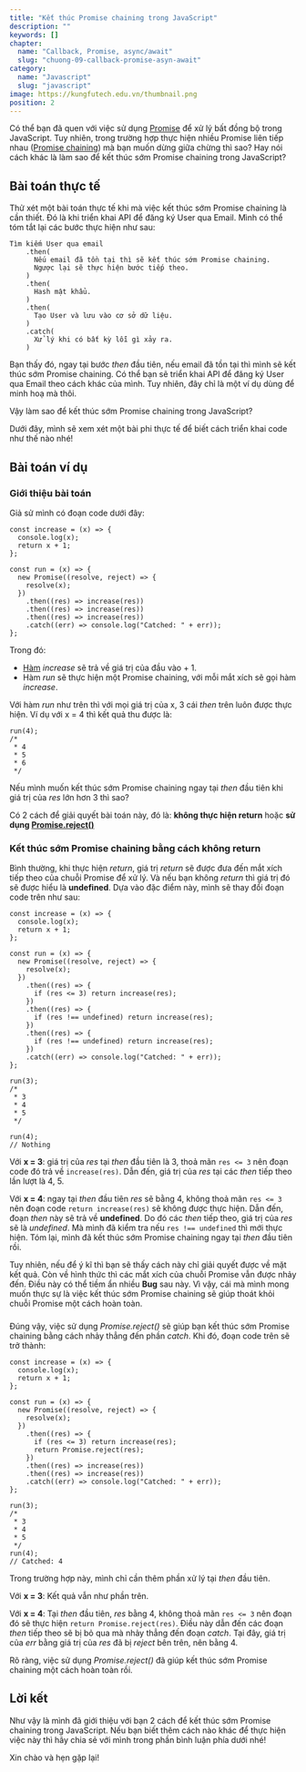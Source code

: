 ```yaml
---
title: "Kết thúc Promise chaining trong JavaScript"
description: ""
keywords: []
chapter:
  name: "Callback, Promise, async/await"
  slug: "chuong-09-callback-promise-asyn-await"
category:
  name: "Javascript"
  slug: "javascript"
image: https://kungfutech.edu.vn/thumbnail.png
position: 2
---
```


Có thể bạn đã quen với việc sử dụng [Promise](https://developer.mozilla.org/vi/docs/Web/JavaScript/Reference/Global_Objects/Promise) để xử lý bất đồng bộ trong JavaScript. Tuy nhiên, trong trường hợp thực hiện nhiều Promise liên tiếp nhau ([Promise chaining](https://javascript.info/promise-chaining)) mà bạn muốn dừng giữa chừng thì sao? Hay nói cách khác là làm sao để kết thúc sớm Promise chaining trong JavaScript?

## Bài toán thực tế

Thử xét một bài toán thực tế khi mà việc kết thúc sớm Promise chaining là cần thiết. Đó là khi triển khai API để đăng ký User qua Email. Mình có thể tóm tắt lại các bước thực hiện như sau:

    Tìm kiếm User qua email
        .then(
          Nếu email đã tồn tại thì sẽ kết thúc sớm Promise chaining.
          Ngược lại sẽ thực hiện bước tiếp theo.
        )
        .then(
          Hash mật khẩu.
        )
        .then(
          Tạo User và lưu vào cơ sở dữ liệu.
        )
        .catch(
          Xử lý khi có bất kỳ lỗi gì xảy ra.
        )

Bạn thấy đó, ngay tại bước _then_ đầu tiên, nếu email đã tồn tại thì mình sẽ kết thúc sớm Promise chaining. Có thể bạn sẽ triển khai API để đăng ký User qua Email theo cách khác của mình. Tuy nhiên, đây chỉ là một ví dụ dùng để minh hoạ mà thôi.

Vậy làm sao để kết thúc sớm Promise chaining trong JavaScript?

Dưới đây, mình sẽ xem xét một bài phi thực tế để biết cách triển khai code như thế nào nhé!

## Bài toán ví dụ

### Giới thiệu bài toán

Giả sử mình có đoạn code dưới đây:

    const increase = (x) => {
      console.log(x);
      return x + 1;
    };

    const run = (x) => {
      new Promise((resolve, reject) => {
        resolve(x);
      })
        .then((res) => increase(res))
        .then((res) => increase(res))
        .then((res) => increase(res))
        .catch((err) => console.log("Catched: " + err));
    };

Trong đó:

- [Hàm](/bai-viet/javascript/ham-trong-javascript) _increase_ sẽ trả về giá trị của đầu vào + 1.
- Hàm _run_ sẽ thực hiện một Promise chaining, với mỗi mắt xích sẽ gọi hàm _increase_.

Với hàm _run_ như trên thì với mọi giá trị của x, 3 cái _then_ trên luôn được thực hiện. Ví dụ với x = 4 thì kết quả thu được là:

    run(4);
    /*
     * 4
     * 5
     * 6
     */

Nếu mình muốn kết thúc sớm Promise chaining ngay tại _then_ đầu tiên khi giá trị của _res_ lớn hơn 3 thì sao?

Có 2 cách để giải quyết bài toán này, đó là: **không thực hiện return** hoặc **sử dụng [Promise.reject()](https://developer.mozilla.org/en-US/docs/Web/JavaScript/Reference/Global_Objects/Promise/reject)**

### Kết thúc sớm Promise chaining bằng cách không return

Bình thường, khi thực hiện _return_, giá trị _return_ sẽ được đưa đến mắt xích tiếp theo của chuỗi Promise để xử lý. Và nếu bạn không _return_ thì giá trị đó sẽ được hiểu là **undefined**. Dựa vào đặc điểm này, mình sẽ thay đổi đoạn code trên như sau:

    const increase = (x) => {
      console.log(x);
      return x + 1;
    };

    const run = (x) => {
      new Promise((resolve, reject) => {
        resolve(x);
      })
        .then((res) => {
          if (res <= 3) return increase(res);
        })
        .then((res) => {
          if (res !== undefined) return increase(res);
        })
        .then((res) => {
          if (res !== undefined) return increase(res);
        })
        .catch((err) => console.log("Catched: " + err));
    };

    run(3);
    /*
     * 3
     * 4
     * 5
     */

    run(4);
    // Nothing

Với **x = 3**: giá trị của _res_ tại _then_ đầu tiên là 3, thoả mãn `res <= 3` nên đoạn code đó trả về `increase(res)`. Dẫn đến, giá trị của _res_ tại các _then_ tiếp theo lần lượt là 4, 5.

Với **x = 4**: ngay tại _then_ đầu tiên _res_ sẽ bằng 4, không thoả mãn `res <= 3` nên đoạn code `return increase(res)` sẽ không được thực hiện. Dẫn đến, đoạn _then_ này sẽ trả về **undefined**. Do đó các _then_ tiếp theo, giá trị của _res_ sẽ là _undefined_. Mà mình đã kiểm tra nếu `res !== undefined` thì mới thực hiện. Tóm lại, mình đã kết thúc sớm Promise chaining ngay tại _then_ đầu tiên rồi.

Tuy nhiên, nếu để ý kĩ thì bạn sẽ thấy cách này chỉ giải quyết được về mặt kết quả. Còn về hình thức thì các mắt xích của chuỗi Promise vẫn được nhảy đến. Điều này có thể tiềm ẩn nhiều **Bug** sau này. Vì vậy, cái mà mình mong muốn thực sự là việc kết thúc sớm Promise chaining sẽ giúp thoát khỏi chuỗi Promise một cách hoàn toàn.

### 

Đúng vậy, việc sử dụng _Promise.reject()_ sẽ giúp bạn kết thúc sớm Promise chaining bằng cách nhảy thẳng đến phần _catch_. Khi đó, đoạn code trên sẽ trở thành:

    const increase = (x) => {
      console.log(x);
      return x + 1;
    };

    const run = (x) => {
      new Promise((resolve, reject) => {
        resolve(x);
      })
        .then((res) => {
          if (res <= 3) return increase(res);
          return Promise.reject(res);
        })
        .then((res) => increase(res))
        .then((res) => increase(res))
        .catch((err) => console.log("Catched: " + err));
    };

    run(3);
    /*
     * 3
     * 4
     * 5
     */
    run(4);
    // Catched: 4

Trong trường hợp này, mình chỉ cần thêm phần xử lý tại _then_ đầu tiên.

Với **x = 3**: Kết quả vẫn như phần trên.

Với **x = 4**: Tại _then_ đầu tiên, _res_ bằng 4, không thoả mãn `res <= 3` nên đoạn đó sẽ thực hiện `return Promise.reject(res)`. Điều này dẫn đến các đoạn _then_ tiếp theo sẽ bị bỏ qua mà nhảy thẳng đến đoạn _catch_. Tại đây, giá trị của _err_ bằng giá trị của _res_ đã bị _reject_ bên trên, nên bằng 4.

Rõ ràng, việc sử dụng _Promise.reject()_ đã giúp kết thúc sớm Promise chaining một cách hoàn toàn rồi.

## Lời kết

Như vậy là mình đã giới thiệu với bạn 2 cách để kết thúc sớm Promise chaining trong JavaScript. Nếu bạn biết thêm cách nào khác để thực hiện việc này thì hãy chia sẻ với mình trong phần bình luận phía dưới nhé!

Xin chào và hẹn gặp lại!
